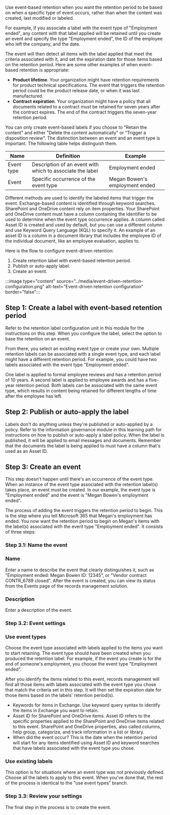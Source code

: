 Use event-based retention when you want the retention period to be based on when a specific type of event occurs, rather than when the content was created, last modified or labeled. 

For example, if you associate a label with the event type of "Employment ended", any content with that label applied will be retained until you create an event and specify the type "Employment ended", the ID of the employee who left the company, and the date. 

The event will then detect all items with the label applied that meet the criteria associated with it, and set the expiration date for those items based on the retention period. Here are some other examples of when event-based retention is appropriate:

- **Product lifetime**. Your organization might have retention requirements for product technical specifications. The event that triggers the retention period could be the product release date, or when it was last manufactured.
- **Contract expiration**. Your organization might have a policy that all documents related to a contract must be retained for seven years after the contract expires. The end of the contract triggers the seven-year retention period.

You can only create event-based labels if you choose to "Retain the content" and either "Delete the content automatically" or "Trigger a disposition review". The distinction between an event and an event type is important. The following table helps distinguish them.

| Name  | Definition  |  Example |
|---|---|---|
|  Event type | Description of an event with which to associate the label  | Employment ended  |
|  Event | Specific occurrence of the event type  |Megan Bowen's employment ended   |

Different methods are used to identify the labeled items that trigger the event. Exchange-based content is identified through keyword searches. SharePoint and OneDrive content rely on item properties. Your SharePoint and OneDrive content must have a column containing the identifier to be used to determine when the event type occurrence applies. A column called Asset ID is created and used by default, but you can use a different column and use Keyword Query Language (KQL) to specify it. An example of an asset ID is a column in a document library that includes the employee ID of the individual document, like an employee evaluation, applies to.<!--CE:I don't understand the end of this sentence. What does 'applies to' refer to?-->

Here is the flow to configure event-driven retention:

1. Create retention label with event-based retention period.
1. Publish or auto-apply label.
1. Create an event.

:::image type="content" source="../media/event-driven-retention-configuration.png" alt-text="Event-driven retention configuration" border="false":::

## Step 1: Create a label with event-based retention period

Refer to the retention label configuration unit in this module for the instructions on this step. When you configure the label, select the option to base the retention on an event. 

From there, you select an existing event type or create your own. Multiple retention labels can be associated with a single event type,   and each label might have a different retention period. For example, you could have two labels associated with the event type "Employment ended". 

One label is applied to formal employee reviews and has a retention period of 10 years. A second label is applied to employee awards and has a five-year retention period. Both labels can be associated with the same event type, which results in content being retained for different lengths of time after the employee has left.

## Step 2: Publish or auto-apply the label

Labels don't do anything unless they're published or auto-applied by a policy. Refer to the information governance module in this learning path for instructions on how to publish or auto-apply a label policy. When the label is published, it will be applied to email messages and documents. Remember that the documents the label is being applied to must have a column that's used as an Asset ID.  

## Step 3: Create an event

This step doesn't happen until there's an occurrence of the event type. When an instance of the event type associated with the retention label(s) takes place, an event must be created. In our example, the event type is "Employment ended" and the event is "Megan Bowen's employment ended".  

The process of adding the event triggers the retention period to begin. This is the step where you tell Microsoft 365 that Megan's employment has ended. You now want the retention period to begin on Megan's items with the label(s) associated with the event type "Employment ended". It consists of three steps:

### Step 3.1: Name the event

### Name

Enter a name to describe the event that clearly distinguishes it, such as "Employment ended: Megan Bowen ID: 12345", or "Vendor contract CONTR_6789 closed". After the event is created, you can view its status from the Events page of the records management solution.

### Description

Enter a description of the event.

### Step 3.2: Event settings

### Use event types

Choose the event type associated with labels applied to the items you want to start retaining. The event type should have been created when you produced the retention label. For example, if the event you create is for the end of someone's employment, you choose the event type "Employment ended".

After you identify the items related to this event, records management will find all those items with labels associated with the event type you chose that match the criteria set in this step. It will then set the expiration date for those items based on the labels' retention period(s).

- Keywords for items in Exchange. Use keyword query syntax to identify the items in Exchange you want to retain.
- Asset ID for SharePoint and OneDrive items. Asset ID refers to the specific properties applied to the SharePoint and OneDrive items related to this event. SharePoint and OneDrive properties, also called columns, help group, categorize, and track information in a list or library. 
- When did the event occur? This is the date when the retention period will start for any items identified using Asset ID and keyword searches that have labels associated with the event type you chose.

### Use existing labels

This option is for situations where an event type was not previously defined. Choose all the labels to apply to this event. When you've done that, the rest of the process is identical to the "use event types" branch.

### Step 3.3: Review your settings

The final step in the process is to create the event.

